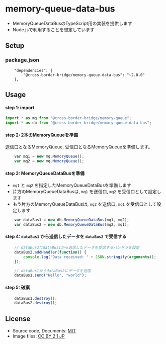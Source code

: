 # memory-queue-data-bus
- MemoryQueueDataBusのTypeScript用の実装を提供します
- Node.jsで利用することを想定しています

## Setup
### package.json
```
    "dependencies": {
        "@cross-border-bridge/memory-queue-data-bus": "~2.0.0"
    },
```

## Usage
#### step 1: import

```typescript
import * as mq from "@cross-border-bridge/memory-queue";
import * as db from "@cross-border-bridge/memory-queue-data-bus";
```

#### step 2: 2本のMemoryQueueを準備
送信口となるMemoryQueue, 受信口となるMemoryQueueを準備します。

```typescript
    var mq1 = new mq.MemoryQueue();
    var mq2 = new mq.MemoryQueue();
```

#### step 3: MemoryQueueDataBusを準備
- `mq1` と `mq2` を指定したMemoryQueueDataBusを準備します
- 片方のMemoryQueueDataBusは, `mq1` を送信口, `mq2` を受信口として設定します
- もう片方のMemoryQueueDataBusは, `mq2` を送信口, `mq1` を受信口として設定します

```typescript
    var dataBus1 = new db.MemoryQueueDataBus(mq1, mq2);
    var dataBus2 = new db.MemoryQueueDataBus(mq2, mq1);
```

#### step 4: `dataBus1` から送信したデータを `dataBus2` で受信する
```typescript
    // dataBus2にdataBus1から送信したデータを受信するハンドラを設定
    dataBus2.addHandler(function() {
        console.log("Data received: " + JSON.stringify(arguments));
    });

    // dataBus1からdataBus2にデータを送信
    dataBus1.send("Hello", "world");
```

#### step 5: 破棄
```typescript
    dataBus1.destroy();
    dataBus2.destroy();
```

## License
- Source code, Documents: [MIT](LICENSE)
- Image files: [CC BY 2.1 JP](https://creativecommons.org/licenses/by/2.1/jp/)
